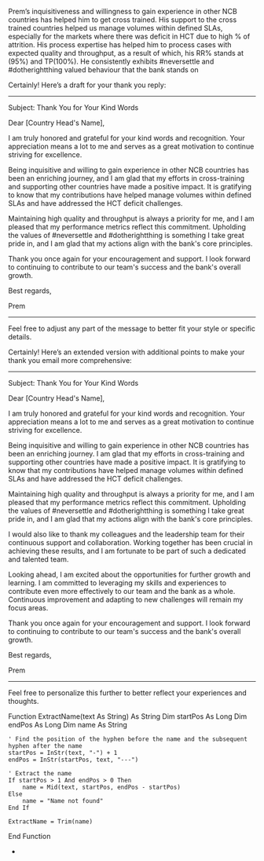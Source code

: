 Prem’s inquisitiveness and willingness to gain experience in other NCB countries has helped him to get cross trained. His support to the cross trained countries helped us manage volumes within defined SLAs, especially for the markets where there was deficit in HCT due to high % of attrition. His process expertise has helped him to process cases with expected quality and throughput, as a result of which, his RR% stands at (95%) and TP(100%). He consistently exhibits #neversettle and #dotherightthing valued behaviour that the bank stands on




Certainly! Here’s a draft for your thank you reply:

---

Subject: Thank You for Your Kind Words

Dear [Country Head's Name],

I am truly honored and grateful for your kind words and recognition. Your appreciation means a lot to me and serves as a great motivation to continue striving for excellence.

Being inquisitive and willing to gain experience in other NCB countries has been an enriching journey, and I am glad that my efforts in cross-training and supporting other countries have made a positive impact. It is gratifying to know that my contributions have helped manage volumes within defined SLAs and have addressed the HCT deficit challenges.

Maintaining high quality and throughput is always a priority for me, and I am pleased that my performance metrics reflect this commitment. Upholding the values of #neversettle and #dotherightthing is something I take great pride in, and I am glad that my actions align with the bank's core principles.

Thank you once again for your encouragement and support. I look forward to continuing to contribute to our team's success and the bank's overall growth.

Best regards,

Prem

---

Feel free to adjust any part of the message to better fit your style or specific details.



Certainly! Here’s an extended version with additional points to make your thank you email more comprehensive:

---

Subject: Thank You for Your Kind Words

Dear [Country Head's Name],

I am truly honored and grateful for your kind words and recognition. Your appreciation means a lot to me and serves as a great motivation to continue striving for excellence.

Being inquisitive and willing to gain experience in other NCB countries has been an enriching journey. I am glad that my efforts in cross-training and supporting other countries have made a positive impact. It is gratifying to know that my contributions have helped manage volumes within defined SLAs and have addressed the HCT deficit challenges.

Maintaining high quality and throughput is always a priority for me, and I am pleased that my performance metrics reflect this commitment. Upholding the values of #neversettle and #dotherightthing is something I take great pride in, and I am glad that my actions align with the bank's core principles.

I would also like to thank my colleagues and the leadership team for their continuous support and collaboration. Working together has been crucial in achieving these results, and I am fortunate to be part of such a dedicated and talented team.

Looking ahead, I am excited about the opportunities for further growth and learning. I am committed to leveraging my skills and experiences to contribute even more effectively to our team and the bank as a whole. Continuous improvement and adapting to new challenges will remain my focus areas.

Thank you once again for your encouragement and support. I look forward to continuing to contribute to our team's success and the bank's overall growth.

Best regards,

Prem

---

Feel free to personalize this further to better reflect your experiences and thoughts.





Function ExtractName(text As String) As String
    Dim startPos As Long
    Dim endPos As Long
    Dim name As String
    
    ' Find the position of the hyphen before the name and the subsequent hyphen after the name
    startPos = InStr(text, "-") + 1
    endPos = InStr(startPos, text, "---")
    
    ' Extract the name
    If startPos > 1 And endPos > 0 Then
        name = Mid(text, startPos, endPos - startPos)
    Else
        name = "Name not found"
    End If
    
    ExtractName = Trim(name)
End Function

-	
